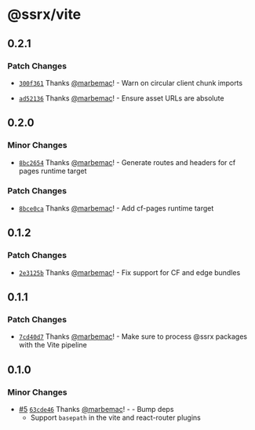 # @ssrx/vite

## 0.2.1

### Patch Changes

- [`300f361`](https://github.com/marbemac/ssrx/commit/300f3611325eb34134f37f66313642d9a074b812) Thanks
  [@marbemac](https://github.com/marbemac)! - Warn on circular client chunk imports

- [`ad52136`](https://github.com/marbemac/ssrx/commit/ad521367cdfb993d91b2af3d994eecf2ebd6b00f) Thanks
  [@marbemac](https://github.com/marbemac)! - Ensure asset URLs are absolute

## 0.2.0

### Minor Changes

- [`8bc2654`](https://github.com/marbemac/ssrx/commit/8bc26540aa180f53540307a58d0831a859b893f0) Thanks
  [@marbemac](https://github.com/marbemac)! - Generate routes and headers for cf pages runtime target

### Patch Changes

- [`8bce0ca`](https://github.com/marbemac/ssrx/commit/8bce0cab6578b742406102013bf69cbce5de3c30) Thanks
  [@marbemac](https://github.com/marbemac)! - Add cf-pages runtime target

## 0.1.2

### Patch Changes

- [`2e3125b`](https://github.com/marbemac/ssrx/commit/2e3125b9763041b8ff3d7bede66b51b56f04628a) Thanks
  [@marbemac](https://github.com/marbemac)! - Fix support for CF and edge bundles

## 0.1.1

### Patch Changes

- [`7cd40d7`](https://github.com/marbemac/ssrx/commit/7cd40d7ff7b1aeb8f0853e454e3262dee569253a) Thanks
  [@marbemac](https://github.com/marbemac)! - Make sure to process @ssrx packages with the Vite pipeline

## 0.1.0

### Minor Changes

- [#5](https://github.com/marbemac/ssrx/pull/5)
  [`63cde46`](https://github.com/marbemac/ssrx/commit/63cde4631a142ffe352a9fa008b09f153a45ce1d) Thanks
  [@marbemac](https://github.com/marbemac)! - - Bump deps
  - Support `basepath` in the vite and react-router plugins
